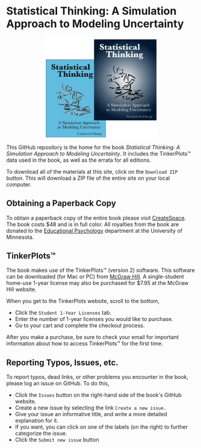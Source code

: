 
Statistical Thinking: A Simulation Approach to Modeling Uncertainty
================


<img src="images/covers.png" alt="Cover for Second Edition" width="60%" style="display: block; margin-left: auto; margin-right: auto" />

This GitHub repository is the home for the book _Statistical Thinking: A Simulation Approach to Modeling Uncertainty_. It includes the TinkerPlots&#8482; data used in the book, as well as the errata for all editions. 

To download all of the materials at this site, click on the `Download ZIP` button. This will download a ZIP file of the entire site on your local computer. 

Obtaining a Paperback Copy
-------

To obtain a paperback copy of the entire book please visit [CreateSpace](https://www.createspace.com/3970536). The book costs $48 and is in full color. All royalties from the book are donated to the [Educational Psychology](http://www.cehd.umn.edu/edpsych/) department at the University of Minnesota.

TinkerPlots&#8482;
-------

The book makes use of the TinkerPlots&#8482; (version 2) software. This software can be downloaded (for Mac or PC) from [McGraw Hill](https://www.mheonline.com/program/view/1/16/2648/0000TPLOTS). A single-student home-use 1-year license may also be purchased for $7.95 at the McGraw Hill website. 

When you get to the TinkerPlots website, scroll to the bottom, 

 - Click the `Student 1-Year Licenses` tab.
 - Enter the number of 1-year licenses you would like to purchase. 
 - Go to your cart and complete the checkout process. 

After you make a purchase, be sure to check your email for important information about how to access TinkerPlots&#8482; for the first time.

Reporting Typos, Issues, etc.
-----

To report typos, dead links, or other problems you encounter in the book, please log an issue on GitHub. To do this, 

 - Click the `Issues` button on the right-hand side of the book's GitHub website. 
 - Create a new issue by selecting the link `Create a new issue.`
 - Give your issue an informative title, and write a more detailed explanation for it.
 - If you want, you can click on one of the labels (on the right) to further categorize the issue.
 - Click the `Submit new issue` button

 

